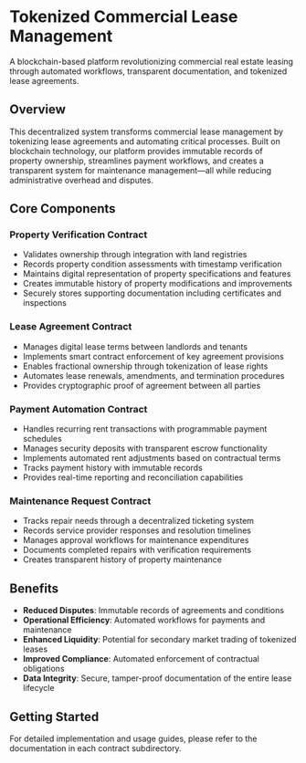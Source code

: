 # Tokenized Commercial Lease Management

A blockchain-based platform revolutionizing commercial real estate leasing through automated workflows, transparent documentation, and tokenized lease agreements.

## Overview

This decentralized system transforms commercial lease management by tokenizing lease agreements and automating critical processes. Built on blockchain technology, our platform provides immutable records of property ownership, streamlines payment workflows, and creates a transparent system for maintenance management—all while reducing administrative overhead and disputes.

## Core Components

### Property Verification Contract
- Validates ownership through integration with land registries
- Records property condition assessments with timestamp verification
- Maintains digital representation of property specifications and features
- Creates immutable history of property modifications and improvements
- Securely stores supporting documentation including certificates and inspections

### Lease Agreement Contract
- Manages digital lease terms between landlords and tenants
- Implements smart contract enforcement of key agreement provisions
- Enables fractional ownership through tokenization of lease rights
- Automates lease renewals, amendments, and termination procedures
- Provides cryptographic proof of agreement between all parties

### Payment Automation Contract
- Handles recurring rent transactions with programmable payment schedules
- Manages security deposits with transparent escrow functionality
- Implements automated rent adjustments based on contractual terms
- Tracks payment history with immutable records
- Provides real-time reporting and reconciliation capabilities

### Maintenance Request Contract
- Tracks repair needs through a decentralized ticketing system
- Records service provider responses and resolution timelines
- Manages approval workflows for maintenance expenditures
- Documents completed repairs with verification requirements
- Creates transparent history of property maintenance

## Benefits

- **Reduced Disputes**: Immutable records of agreements and conditions
- **Operational Efficiency**: Automated workflows for payments and maintenance
- **Enhanced Liquidity**: Potential for secondary market trading of tokenized leases
- **Improved Compliance**: Automated enforcement of contractual obligations
- **Data Integrity**: Secure, tamper-proof documentation of the entire lease lifecycle

## Getting Started

For detailed implementation and usage guides, please refer to the documentation in each contract subdirectory.
